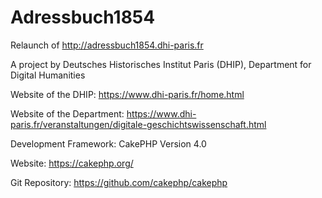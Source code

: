 # Adressbuch1854
Relaunch of http://adressbuch1854.dhi-paris.fr

A project by Deutsches Historisches Institut Paris (DHIP), Department for Digital Humanities

Website of the DHIP: https://www.dhi-paris.fr/home.html

Website of the Department: https://www.dhi-paris.fr/veranstaltungen/digitale-geschichtswissenschaft.html


Development Framework: CakePHP Version 4.0

Website: https://cakephp.org/

Git Repository: https://github.com/cakephp/cakephp
